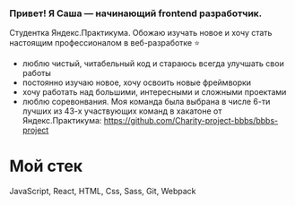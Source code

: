 ### Привет! Я Саша — начинающий frontend разработчик.

Студентка Яндекс.Практикума. Обожаю изучать новое и хочу стать настоящим профессионалом в веб-разработке :star:

- люблю чистый, читабельный код и стараюсь всегда улучшать свои работы
- постоянно изучаю новое, хочу освоить новые фреймворки
- хочу работать над большими, интересными и сложными проектами
- люблю соревонвания. Моя команда была выбрана в числе 6-ти лучших из 43-х участвующих команд в хакатоне от Яндекс.Практикума: https://github.com/Charity-project-bbbs/bbbs-project

# Мой стек
JavaScript, React, HTML, Css, Sass, Git, Webpack

